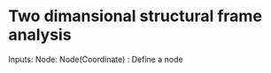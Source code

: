 # Two dimansional structural frame analysis

Inputs:
    Node:
        Node(Coordinate) : Define a node
